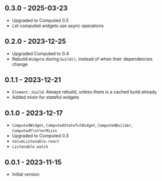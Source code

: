 ## 0.3.0 - 2025-03-23

- Upgraded to Computed 0.5
- Let computed widgets use async operations

## 0.2.0 - 2023-12-25

- Upgraded Computed to 0.4
- Rebuild `Widget`s during `build()`, instead of when their dependencies change

## 0.1.1 - 2023-12-21

- `Element::build`: Always rebuild, unless there is a cached build already
- Added mixin for stateful widgets

## 0.1.0 - 2023-12-17

- `ComputedWidget`, `ComputedStatefulWidget`, `ComputedBuilder`, `ComputedFlutterMixin`
- Upgraded to Computed 0.3
- `ValueListenable.react`
- `Listenable.watch`

## 0.0.1 - 2023-11-15

- Initial version
